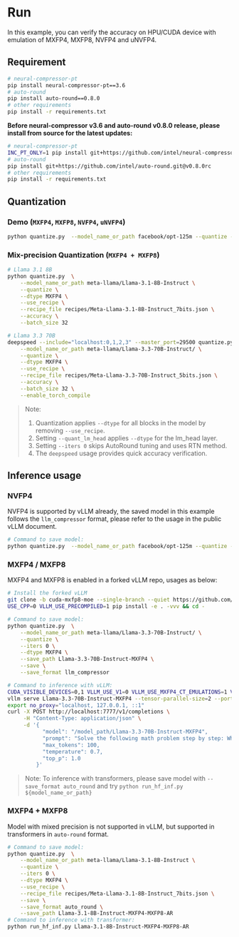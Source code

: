 # Run
 
In this example, you can verify the accuracy on HPU/CUDA device with emulation of MXFP4, MXFP8, NVFP4 and uNVFP4.

## Requirement

```bash
# neural-compressor-pt
pip install neural-compressor-pt==3.6
# auto-round
pip install auto-round==0.8.0
# other requirements
pip install -r requirements.txt
```
**Before neural-compressor v3.6 and auto-round v0.8.0 release, please install from source for the latest updates:**
```bash 
# neural-compressor-pt
INC_PT_ONLY=1 pip install git+https://github.com/intel/neural-compressor.git@v3.6rc
# auto-round
pip install git+https://github.com/intel/auto-round.git@v0.8.0rc
# other requirements
pip install -r requirements.txt
```

## Quantization

### Demo (`MXFP4`, `MXFP8`, `NVFP4`, `uNVFP4`)

```bash
python quantize.py  --model_name_or_path facebook/opt-125m --quantize --dtype MXFP4 --batch_size 8 --accuracy
```

### Mix-precision Quantization (`MXFP4 + MXFP8`)

```bash
# Llama 3.1 8B
python quantize.py  \
    --model_name_or_path meta-llama/Llama-3.1-8B-Instruct \
    --quantize \
    --dtype MXFP4 \
    --use_recipe \
    --recipe_file recipes/Meta-Llama-3.1-8B-Instruct_7bits.json \
    --accuracy \
    --batch_size 32

# Llama 3.3 70B
deepspeed --include="localhost:0,1,2,3" --master_port=29500 quantize.py  \
    --model_name_or_path meta-llama/Llama-3.3-70B-Instruct/ \
    --quantize \
    --dtype MXFP4 \
    --use_recipe \
    --recipe_file recipes/Meta-Llama-3.3-70B-Instruct_5bits.json \
    --accuracy \
    --batch_size 32 \
    --enable_torch_compile
```

> Note: 
> 1. Quantization applies `--dtype` for all blocks in the model by removing `--use_recipe`.
> 2. Setting `--quant_lm_head` applies `--dtype` for the lm_head layer.
> 3. Setting `--iters 0` skips AutoRound tuning and uses RTN method.
> 4. The `deepspeed` usage provides quick accuracy verification.

## Inference usage

### NVFP4
NVFP4 is supported by vLLM already, the saved model in this example follows the `llm_compressor` format, please refer to the usage in the public vLLM document.

```bash
# Command to save model:
python quantize.py  --model_name_or_path facebook/opt-125m --quantize --dtype NVFP4 --batch_size 8 --save --save_path opt-125m-nvfp4 --save_format llm_compressor
```

### MXFP4 / MXFP8
MXFP4 and MXFP8 is enabled in a forked vLLM repo, usages as below:
```bash
# Install the forked vLLM
git clone -b cuda-mxfp8-moe --single-branch --quiet https://github.com/yiliu30/vllm-fork.git && cd vllm-fork
USE_CPP=0 VLLM_USE_PRECOMPILED=1 pip install -e . -vvv && cd -

# Command to save model:
python quantize.py  \
    --model_name_or_path meta-llama/Llama-3.3-70B-Instruct/ \
    --quantize \
    --iters 0 \
    --dtype MXFP4 \
    --save_path Llama-3.3-70B-Instruct-MXFP4 \
    --save \
    --save_format llm_compressor

# Command to inference with vLLM:
CUDA_VISIBLE_DEVICES=0,1 VLLM_USE_V1=0 VLLM_USE_MXFP4_CT_EMULATIONS=1 VLLM_LOGGING_LEVEL=DEBUG \
vllm serve Llama-3.3-70B-Instruct-MXFP4 --tensor-parallel-size=2 --port 7777 --host localhost --trust-remote-code --dtype bfloat16 --enforce-eager
export no_proxy="localhost, 127.0.0.1, ::1"
curl -X POST http://localhost:7777/v1/completions \
     -H "Content-Type: application/json" \
     -d '{
           "model": "/model_path/Llama-3.3-70B-Instruct-MXFP4",
           "prompt": "Solve the following math problem step by step: What is 25 + 37? Please answer directly with the result.",
           "max_tokens": 100,
           "temperature": 0.7,
           "top_p": 1.0
         }'
```
> Note: To inference with transformers, please save model with `--save_format auto_round` and try `python run_hf_inf.py ${model_name_or_path}`

### MXFP4 + MXFP8
Model with mixed precision is not supported in vLLM, but supported in transformers in `auto-round` format. 

```bash
# Command to save model:
python quantize.py  \
    --model_name_or_path meta-llama/Llama-3.1-8B-Instruct \
    --quantize \
    --iters 0 \
    --dtype MXFP4 \
    --use_recipe \
    --recipe_file recipes/Meta-Llama-3.1-8B-Instruct_7bits.json \
    --save \
    --save_format auto_round \
    --save_path Llama-3.1-8B-Instruct-MXFP4-MXFP8-AR
# Command to inference with transformer:
python run_hf_inf.py Llama-3.1-8B-Instruct-MXFP4-MXFP8-AR
```

